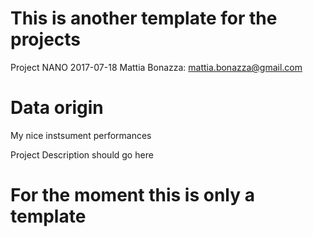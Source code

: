 # This is another template for the projects
Project NANO
2017-07-18
Mattia Bonazza: mattia.bonazza@gmail.com

# Data origin
My nice instsument performances

Project Description should go here
# For the moment this is only a template
